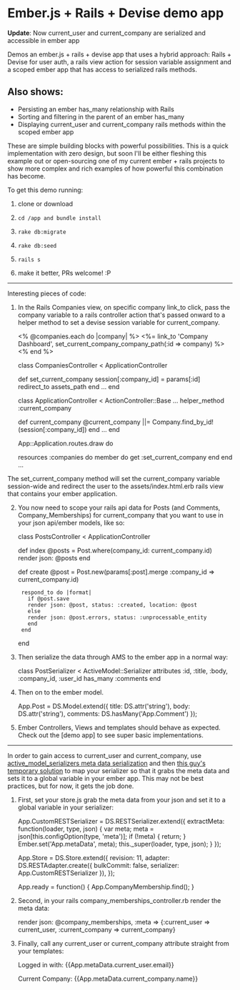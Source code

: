 # Ember.js + Rails + Devise demo app

**Update**: Now current_user and current_company are serialized and accessible in ember app

Demos an ember.js + rails + devise app that uses a hybrid approach: Rails + Devise for user auth, a rails view action for session variable assignment and a scoped ember app that has access to serialized rails methods.

## Also shows:

- Persisting an ember has_many relationship with Rails
- Sorting and filtering in the parent of an ember has_many
- Displaying current_user and current_company rails methods within the scoped ember app

These are simple building blocks with powerful possibilities. This is a quick implementation with zero design, but soon I'll be either fleshing this example out or open-sourcing one of my current ember + rails projects to show more complex and rich examples of how powerful this combination has become. 

To get this demo running:

1. clone or download

2. `cd /app and bundle install`
    
3. `rake db:migrate`
    
4. `rake db:seed`
  
5. `rails s`

6. make it better, PRs welcome! :P


--------- 


Interesting pieces of code: 


1) In the Rails Companies view, on specific company link_to click, pass the company variable to a rails controller action that's passed onward to a helper method to set a devise session variable for current_company.  

    <% @companies.each do |company| %>
      <%= link_to 'Company Dashboard', set_current_company_company_path(:id => company) %>
    <% end %>

    class CompaniesController < ApplicationController

      def set_current_company
        session[:company_id] = params[:id]
        redirect_to assets_path 
      end
      ...
    end

    class ApplicationController < ActionController::Base
    ...
      helper_method :current_company

      def current_company
          @current_company ||= Company.find_by_id!(session[:company_id])
      end
    ...
    end

    App::Application.routes.draw do

    resources :companies do
        member do
          get :set_current_company
        end
      end
    ...

The set_current_company method will set the current_company variable session-wide and redirect the user to the assets/index.html.erb rails view that contains your ember application. 

2) You now need to scope your rails api data for Posts (and Comments, Company_Memberships) for current_company that you want to use in your json api/ember models, like so: 

    class PostsController < ApplicationController

     def index 
        @posts = Post.where(company_id: current_company.id)
        render json: @posts 
     end

    def create
        @post = Post.new(params[:post].merge :company_id => current_company.id)

        respond_to do |format|
          if @post.save
          render json: @post, status: :created, location: @post
          else
          render json: @post.errors, status: :unprocessable_entity 
          end
        end
    end


3) Then serialize the data through AMS to the ember app in a normal way:

    class PostSerializer < ActiveModel::Serializer
      attributes :id, :title, :body, :company_id, :user_id
      has_many :comments
    end


4) Then on to the ember model. 

    App.Post = DS.Model.extend({
      title: DS.attr('string'),
      body: DS.attr('string'),
      comments: DS.hasMany('App.Comment')
    });


5) Ember Controllers, Views and templates should behave as expected. Check out the [demo app] to see super basic implementations.

----

In order to gain access to current_user and current_company, use [active_model_serializers meta data serialization](https://github.com/rails-api/active_model_serializers#attributes) and then [this guy's temporary solution](http://stackoverflow.com/questions/14322945/accessing-meta-information-passed-in-a-json-server-response/14357404#14357404) to map your serializer so that it grabs the meta data and sets it to a global variable in your ember app. This may not be best practices, but for now, it gets the job done.


1) First, set your store.js grab the meta data from your json and set it to a global variable in your serializer: 

    App.CustomRESTSerializer = DS.RESTSerializer.extend({
      extractMeta: function(loader, type, json) {
        var meta;
        meta = json[this.configOption(type, 'meta')];
        if (!meta) { return; }
        Ember.set('App.metaData', meta);
        this._super(loader, type, json);
      }
    });

    App.Store = DS.Store.extend({
      revision: 11,
      adapter:  DS.RESTAdapter.create({
        bulkCommit: false,
        serializer: App.CustomRESTSerializer
        }),
    });

    App.ready = function() {
      App.CompanyMembership.find();
    }

2) Second, in your rails company_memberships_controller.rb render the meta data:

    render json: @company_memberships, :meta => {:current_user => current_user, :current_company => current_company}



3) Finally, call any current_user or current_company attribute straight from your templates:

    Logged in with: {{App.metaData.current_user.email}}
    </br>

    Current Company: {{App.metaData.current_company.name}}
    </br>

